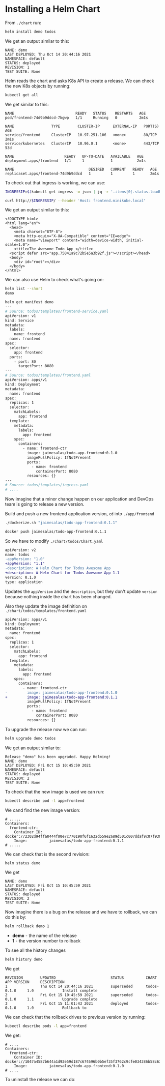 # Installing a Helm Chart

From `./chart` run:

```bash
helm install demo todos
```

We get an output similar to this:

```
NAME: demo
LAST DEPLOYED: Thu Oct 14 20:44:16 2021
NAMESPACE: default
STATUS: deployed
REVISION: 1
TEST SUITE: None
```

Helm reads the chart and asks K8s API to create a release. We can check the new K8s objects by running:

```bash
kubectl get all
```

We get similar to this:

```
NAME                            READY   STATUS    RESTARTS   AGE
pod/frontend-74d9b9ddcd-7kgwp   1/1     Running   0          2m1s

NAME                 TYPE        CLUSTER-IP      EXTERNAL-IP   PORT(S)   AGE
service/frontend     ClusterIP   10.97.251.106   <none>        80/TCP    2m1s
service/kubernetes   ClusterIP   10.96.0.1       <none>        443/TCP   53d

NAME                       READY   UP-TO-DATE   AVAILABLE   AGE
deployment.apps/frontend   1/1     1            1           2m1s

NAME                                  DESIRED   CURRENT   READY   AGE
replicaset.apps/frontend-74d9b9ddcd   1         1         1       2m1s
```

To check out that ingress is working, we can use:

```bash
INGRESSIP=$(kubectl get ingress -o json | jq -r '.items[0].status.loadBalancer.ingress[0].ip') 
```

```bash
curl http://$INGRESSIP/ --header 'Host: frontend.minikube.local'
```

We get an output similar to this:

```
<!DOCTYPE html>
<html lang="en">
  <head>
    <meta charset="UTF-8">
    <meta http-equiv="X-UA-Compatible" content="IE=edge">
    <meta name="viewport" content="width=device-width, initial-scale=1.0">
    <title>The Awesome Todo App </title>
  <script defer src="app.75041a9c72b5e5a3b92f.js"></script></head>
  <body>
    <div id="root"></div>
  </body>
</html>
```

We can also use Helm to check what's going on:

```bash
helm list --short
demo
```

```bash
helm get manifest demo
---
# Source: todos/templates/frontend-service.yaml
apiVersion: v1
kind: Service
metadata:
  labels:
    name: frontend
  name: frontend
spec:
  selector:
    app: frontend
  ports:
    - port: 80
      targetPort: 8080
---
# Source: todos/templates/frontend.yaml
apiVersion: apps/v1
kind: Deployment
metadata:
  name: frontend
spec:
  replicas: 1
  selector:
    matchLabels:
      app: frontend
  template:
    metadata:
      labels:
        app: frontend
    spec:
      containers:
        - name: frontend-ctr
          image: jaimesalas/todo-app-frontend:0.1.0
          imagePullPolicy: IfNotPresent
          ports:
            - name: frontend
              containerPort: 8080
          resources: {}
---
# Source: todos/templates/ingress.yaml
# ....
```

Now imagine that a minor change happen on our application and DevOps team is going to release a new version. 

Build and push a new frontend application version, `cd` into `./app/frontend`

```bash
./dockerize.sh "jaimesalas/todo-app-frontend:0.1.1"
```

```bash
docker push jaimesalas/todo-app-frontend:0.1.1
```

So we have to modify `./chart/todos/Chart.yaml`

```diff
apiVersion: v2
name: todos
-appVersion: "1.0"
+appVersion: "1.1"
-description: A Helm Chart for Todos Awesome App
+description: A Helm Chart for Todos Awesome App 1.1
version: 0.1.0
type: application
```

Updates the `appVersion` and the `description`, but they don't update `version` because nothing inside the chart has been changed.

Also they update the image definition on `./chart/todos/templates/frontend.yaml`

```diff
apiVersion: apps/v1
kind: Deployment
metadata:
  name: frontend
spec:
  replicas: 1
  selector:
    matchLabels:
      app: frontend
  template:
    metadata:
      labels:
        app: frontend
    spec:
      containers:
        - name: frontend-ctr
-         image: jaimesalas/todo-app-frontend:0.1.0
+         image: jaimesalas/todo-app-frontend:0.1.1
          imagePullPolicy: IfNotPresent
          ports:
            - name: frontend
              containerPort: 8080
          resources: {}

```

To upgrade the release now we can run:

```bash
helm upgrade demo todos
```

We get an output similar to:

```
Release "demo" has been upgraded. Happy Helming!
NAME: demo
LAST DEPLOYED: Fri Oct 15 10:45:59 2021
NAMESPACE: default
STATUS: deployed
REVISION: 2
TEST SUITE: None
```

To check that the new image is used we can run:

```bash
kubectl describe pod -l app=frontend
```
 We cand find the new image version:

```
# .....
Containers:
  frontend-ctr:
    Container ID:   docker://2302d94ffa0444f00e7c770190f6f1632d559e2a89d501c007ddaf9c07f939fe
    Image:          jaimesalas/todo-app-frontend:0.1.1
# .....
```

We can check that is the second revision:

```bash
helm status demo
```

We get 

```
NAME: demo
LAST DEPLOYED: Fri Oct 15 10:45:59 2021
NAMESPACE: default
STATUS: deployed
REVISION: 2
TEST SUITE: None 
```

Now imagine there is a bug on the release and we have to rollback, we can do this by:

```bash
helm rollback demo 1
```

* **demo** - the name of the release
* **1** - the version number to rollback

To see all the history changes

```bash
helm history demo
```

We get 

```
REVISION        UPDATED                         STATUS          CHART           APP VERSION     DESCRIPTION     
1               Thu Oct 14 20:44:16 2021        superseded      todos-0.1.0     1.0             Install complete
2               Fri Oct 15 10:45:59 2021        superseded      todos-0.1.0     1.1             Upgrade complete
3               Fri Oct 15 11:01:43 2021        deployed        todos-0.1.0     1.0             Rollback to 
```

We can check that the rollback drives to previous version by running:

```bash
kubectl describe pods -l app=frontend
```

We get:

```
# ....
Containers:
  frontend-ctr:
    Container ID:   docker://1047a4587b644a1d92e59d187c674696b0b5ef35f3762c9cfe034386b58c63f4
    Image:          jaimesalas/todo-app-frontend:0.1.0
# ....
```

To uninstall the release we can do:

```bash
```